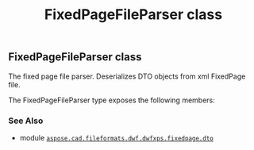 ﻿---
title: FixedPageFileParser class
second_title: Aspose.CAD for Python via .NET API References
description: 
type: docs
weight: 50
url: /python-net/aspose.cad.fileformats.dwf.dwfxps.fixedpage.dto/fixedpagefileparser/
is_root: false
---

## FixedPageFileParser class

The fixed page file parser.
Deserializes DTO objects from xml FixedPage file.



The FixedPageFileParser type exposes the following members:


### See Also
* module [`aspose.cad.fileformats.dwf.dwfxps.fixedpage.dto`](..)
